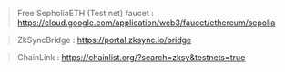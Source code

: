 > Free SepholiaETH (Test net) faucet : https://cloud.google.com/application/web3/faucet/ethereum/sepolia

> ZkSyncBridge :
  https://portal.zksync.io/bridge


> ChainLink :
  https://chainlist.org/?search=zksy&testnets=true
